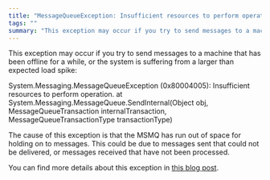 ```yaml
---
title: "MessageQueueException: Insufficient resources to perform operation"
tags: ""
summary: "This exception may occur if you try to send messages to a machine that has been offline for a while, or the system is suffering from a larger than expected load spike:"
---
```


This exception may occur if you try to send messages to a machine that has been offline for a while, or the system is suffering from a larger than expected load spike:


System.Messaging.MessageQueueException (0x80004005): Insufficient resources to perform operation. at System.Messaging.MessageQueue.SendInternal(Object obj, MessageQueueTransaction internalTransaction, MessageQueueTransactionType transactionType)


The cause of this exception is that the MSMQ has run out of space for holding on to messages. This could be due to messages sent that could not be delivered, or messages received that have not been processed.

You can find more details about this exception in [this blog post](http://blogs.msdn.com/b/johnbreakwell/archive/2006/09/18/insufficient-resources-run-away-run-away.aspx).

